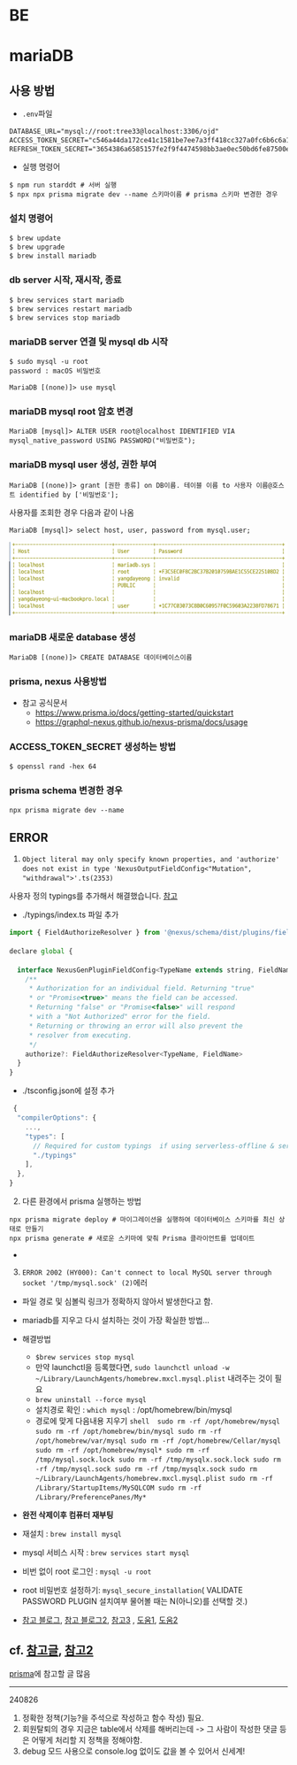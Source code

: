 # BE

# mariaDB

## 사용 방법

- `.env`파일

```
DATABASE_URL="mysql://root:tree33@localhost:3306/ojd"
ACCESS_TOKEN_SECRET="c546a44da172ce41c1581be7ee7a3ff418cc327a0fc6b6c6a1e4ad622e0df237eac78d33a98dfa119a115e6d5ea45ae3b104add6dbd38881e002aa83a7676609"
REFRESH_TOKEN_SECRET="3654386a6585157fe2f9f4474598bb3ae0ec50bd6fe87500ed6000a88cdd2263c8255ae3914d81592bde968f7b49c9786306e0f5fc3d25044cd11f62b6b3991f"

```

- 실행 명령어

```shell
$ npm run starddt # 서버 실행
$ npx npx prisma migrate dev --name 스키마이름 # prisma 스키마 변경한 경우

```

### 설치 명령어

```shell
$ brew update
$ brew upgrade
$ brew install mariadb
```

### db server 시작, 재시작, 종료

```shell
$ brew services start mariadb
$ brew services restart mariadb
$ brew services stop mariadb
```

### mariaDB server 연결 및 mysql db 시작

```shell
$ sudo mysql -u root
password : macOS 비밀번호
```

```
MariaDB [(none)]> use mysql
```

### mariaDB mysql root 암호 변경

```
MariaDB [mysql]> ALTER USER root@localhost IDENTIFIED VIA mysql_native_password USING PASSWORD("비밀번호");
```

### mariaDB mysql user 생성, 권한 부여

```
MariaDB [(none)]> grant [권한 종류] on DB이름. 테이블 이름 to 사용자 이름@호스트 identified by ['비밀번호'];
```

사용자를 조회한 경우 다음과 같이 나옴

```
MariaDB [mysql]> select host, user, password from mysql.user;
```

![mysql table 사용자 조회](./readmeImages/사용자%20조회.png)

### mariaDB 새로운 database 생성

```
MariaDB [(none)]> CREATE DATABASE 데이터베이스이름
```

### prisma, nexus 사용방법

- 참고 공식문서
  - https://www.prisma.io/docs/getting-started/quickstart
  - https://graphql-nexus.github.io/nexus-prisma/docs/usage

### ACCESS_TOKEN_SECRET 생성하는 방법

```shell
$ openssl rand -hex 64
```

### prisma schema 변경한 경우

```shell
npx prisma migrate dev --name
```

## ERROR

1. `Object literal may only specify known properties, and 'authorize' does not exist in type 'NexusOutputFieldConfig<"Mutation", "withdrawal">'.ts(2353)`

사용자 정의 typings를 추가해서 해결했습니다. [참고](https://github.com/graphql-nexus/nexus/issues/327)

- ./typings/index.ts 파일 추가

```js
import { FieldAuthorizeResolver } from '@nexus/schema/dist/plugins/fieldAuthorizePlugin'

declare global {

  interface NexusGenPluginFieldConfig<TypeName extends string, FieldName extends string> {
    /**
     * Authorization for an individual field. Returning "true"
     * or "Promise<true>" means the field can be accessed.
     * Returning "false" or "Promise<false>" will respond
     * with a "Not Authorized" error for the field.
     * Returning or throwing an error will also prevent the
     * resolver from executing.
     */
    authorize?: FieldAuthorizeResolver<TypeName, FieldName>
  }
}
```

- ./tsconfig.json에 설정 추가

```js
 {
  "compilerOptions": {
    ...,
    "types": [
      // Required for custom typings  if using serverless-offline & serverless-typescript:
      "./typings"
    ],
  },
}
```

2. 다른 환경에서 prisma 실행하는 방법

```shell
npx prisma migrate deploy # 마이그레이션을 실행하여 데이터베이스 스키마를 최신 상태로 만들기
npx prisma generate # 새로운 스키마에 맞춰 Prisma 클라이언트를 업데이트
```

-

3. `ERROR 2002 (HY000): Can't connect to local MySQL server through socket '/tmp/mysql.sock' (2)`에러

- 파일 경로 및 심볼릭 링크가 정확하지 않아서 발생한다고 함.
- mariadb를 지우고 다시 설치하는 것이 가장 확실한 방법...

- 해결방법

  - `$brew services stop mysql`
  - 만약 launchctl을 등록했다면, `sudo launchctl unload -w ~/Library/LaunchAgents/homebrew.mxcl.mysql.plist` 내려주는 것이 필요
  - `brew uninstall --force mysql`
  - 설치경로 확인 : `which mysql` : /opt/homebrew/bin/mysql
  - 경로에 맞게 다음내용 지우기
    `shell 
sudo rm -rf /opt/homebrew/mysql
sudo rm -rf /opt/homebrew/bin/mysql
sudo rm -rf /opt/homebrew/var/mysql
sudo rm -rf /opt/homebrew/Cellar/mysql
sudo rm -rf /opt/homebrew/mysql*
sudo rm -rf /tmp/mysql.sock.lock
sudo rm -rf /tmp/mysqlx.sock.lock
sudo rm -rf /tmp/mysql.sock
sudo rm -rf /tmp/mysqlx.sock
sudo rm ~/Library/LaunchAgents/homebrew.mxcl.mysql.plist
sudo rm -rf /Library/StartupItems/MySQLCOM
sudo rm -rf /Library/PreferencePanes/My*
`

- **완전 삭제이후 컴퓨터 재부팅**
- 재설치 : `brew install mysql`
- mysql 서비스 시작 : `brew services start mysql`
- 비번 없이 root 로그인 : `mysql -u root`
- root 비밀번호 설정하기: `mysql_secure_installation`( VALIDATE PASSWORD PLUGIN 설치여부 물어볼 때는 N(아니오)를 선택할 것.)

- [참고 블로그](<https://linked2ev.github.io/database/2021/06/11/MySQL,-MariaDB-ERROR-2002-(HY000)-Can't-connect-to-local-MySQL-server-through-socket-'tmp-mysql.sock'-(2)/>), [참고 블로그2](https://linked2ev.github.io/database/2021/04/15/MariaDB-3.-MariaDB-%EC%84%A4%EC%B9%98-for-Mac/), [참고3](https://velog.io/@delvering17/MariaDB-MariaDB-ERROR-2002-HY000-Cant-connect-to-local-server-through-socket-tmpmysql.sock-2)
  , [도움1](<https://github.com/rangyu/TIL/blob/master/mysql/MySQL-%EC%99%84%EC%A0%84-%EC%82%AD%EC%A0%9C%ED%95%98%EA%B3%A0-%EC%9E%AC%EC%84%A4%EC%B9%98%ED%95%98%EA%B8%B0-(MacOS).md>), [도움2](https://velog.io/@dhengh0205/Mysql-%EC%99%84%EC%A0%84-%EC%82%AD%EC%A0%9C)

## cf. [참고글](https://jinozblog.tistory.com/118), [참고2](https://codemonkyu.tistory.com/entry/MariaDB-MariaDB-%EA%B4%80%EB%A6%AC-%EC%A0%91%EC%86%8D-%EB%B0%8F-%EA%B0%84%EB%8B%A8-%EC%82%AC%EC%9A%A9%EB%B2%95)

[prisma](https://www.prisma.io/docs/orm/overview/prisma-in-your-stack/graphql)에 참고할 글 많음

---

240826

1. 정확한 정책(기능?을 주석으로 작성하고 함수 작성) 필요.
2. 회원탈퇴의 경우 지금은 table에서 삭제를 해버리는데 -> 그 사람이 작성한 댓글 등은 어떻게 처리할 지 정책을 정해야함.
3. debug 모드 사용으로 console.log 없이도 값을 볼 수 있어서 신세계!
